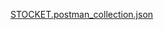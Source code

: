 [STOCKET.postman_collection.json](https://github.com/user-attachments/files/15751895/STOCKET.postman_collection.json)
